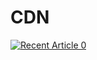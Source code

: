 # CDN

<a target="_blank" href="https://github-readme-medium-recent-article.vercel.app/medium/@melvyngras/0"><img src="https://github-readme-medium-recent-article.vercel.app/medium/@melvyngras/0" alt="Recent Article 0"> 
